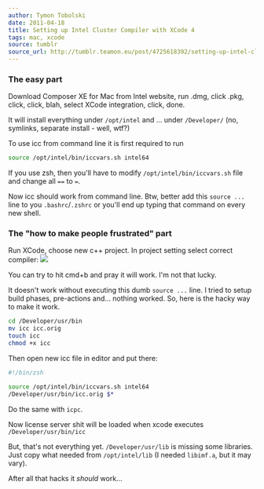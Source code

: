 ```yaml
---
author: Tymon Tobolski
date: 2011-04-18
title: Setting up Intel Cluster Compiler with XCode 4
tags: mac, xcode
source: tumblr
source_url: http://tumblr.teamon.eu/post/4725618392/setting-up-intel-cluster-compiler-with-xcode-4
---
```


### The easy part

Download Composer XE for Mac from Intel website, run .dmg, click .pkg, click, click, blah, select XCode integration, click, done.

It will install everything under `/opt/intel` and &hellip; under `/Developer/` (no, symlinks, separate install - well, wtf?)

To use icc from command line it is first required to run
```bash
source /opt/intel/bin/iccvars.sh intel64
```

If you use zsh, then you'll have to modify `/opt/intel/bin/iccvars.sh` file and change all `==` to `=`.

Now icc should work from command line. Btw, better add this `source ...` line to you `.bashrc`/`.zshrc` or you'll end up typing that command on every new shell.

### The "how to make people frustrated" part
Run XCode, choose new c++ project. In project setting select correct compiler: ![](/assets/images/blog/setting-up-intel-cluster-compiler-with-xcode-4/select.png)

You can try to hit cmd+b and pray it will work. I'm not that lucky.

It doesn't work without executing this dumb `source ...` line. I tried to setup build phases, pre-actions and&hellip; nothing worked. So, here is the hacky way to make it work.

```bash
cd /Developer/usr/bin
mv icc icc.orig
touch icc
chmod +x icc
```

Then open new icc file in editor and put there:

```bash
#!/bin/zsh

source /opt/intel/bin/iccvars.sh intel64
/Developer/usr/bin/icc.orig $*
```

Do the same with `icpc`.

Now license server shit will be loaded when xcode executes `/Developer/usr/bin/icc`

But, that's not everything yet. `/Developer/usr/lib` is missing some libraries. Just copy what needed from `/opt/intel/lib` (I needed `libimf.a`, but it may vary).

After all that hacks it *should* work&hellip;
